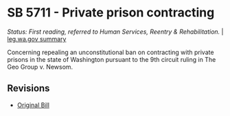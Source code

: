 # SB 5711 - Private prison contracting
*Status: First reading, referred to Human Services, Reentry & Rehabilitation.* | [leg.wa.gov summary](https://app.leg.wa.gov/billsummary?BillNumber=5711&Year=2021)

Concerning repealing an unconstitutional ban on contracting with private prisons in the state of Washington pursuant to the 9th circuit ruling in The Geo Group v. Newsom.

## Revisions
* [Original Bill](1/)